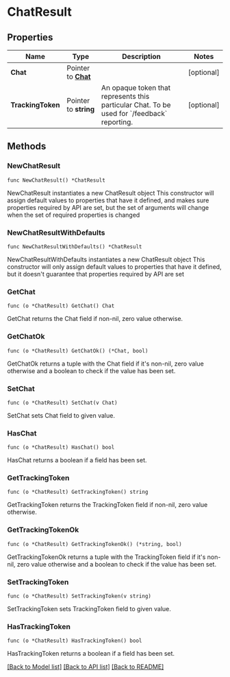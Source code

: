 # ChatResult

## Properties

Name | Type | Description | Notes
------------ | ------------- | ------------- | -------------
**Chat** | Pointer to [**Chat**](Chat.md) |  | [optional] 
**TrackingToken** | Pointer to **string** | An opaque token that represents this particular Chat. To be used for &#x60;/feedback&#x60; reporting. | [optional] 

## Methods

### NewChatResult

`func NewChatResult() *ChatResult`

NewChatResult instantiates a new ChatResult object
This constructor will assign default values to properties that have it defined,
and makes sure properties required by API are set, but the set of arguments
will change when the set of required properties is changed

### NewChatResultWithDefaults

`func NewChatResultWithDefaults() *ChatResult`

NewChatResultWithDefaults instantiates a new ChatResult object
This constructor will only assign default values to properties that have it defined,
but it doesn't guarantee that properties required by API are set

### GetChat

`func (o *ChatResult) GetChat() Chat`

GetChat returns the Chat field if non-nil, zero value otherwise.

### GetChatOk

`func (o *ChatResult) GetChatOk() (*Chat, bool)`

GetChatOk returns a tuple with the Chat field if it's non-nil, zero value otherwise
and a boolean to check if the value has been set.

### SetChat

`func (o *ChatResult) SetChat(v Chat)`

SetChat sets Chat field to given value.

### HasChat

`func (o *ChatResult) HasChat() bool`

HasChat returns a boolean if a field has been set.

### GetTrackingToken

`func (o *ChatResult) GetTrackingToken() string`

GetTrackingToken returns the TrackingToken field if non-nil, zero value otherwise.

### GetTrackingTokenOk

`func (o *ChatResult) GetTrackingTokenOk() (*string, bool)`

GetTrackingTokenOk returns a tuple with the TrackingToken field if it's non-nil, zero value otherwise
and a boolean to check if the value has been set.

### SetTrackingToken

`func (o *ChatResult) SetTrackingToken(v string)`

SetTrackingToken sets TrackingToken field to given value.

### HasTrackingToken

`func (o *ChatResult) HasTrackingToken() bool`

HasTrackingToken returns a boolean if a field has been set.


[[Back to Model list]](../README.md#documentation-for-models) [[Back to API list]](../README.md#documentation-for-api-endpoints) [[Back to README]](../README.md)


